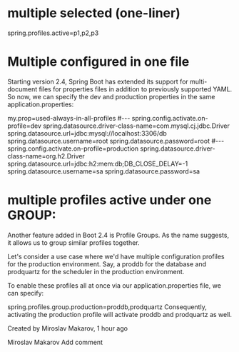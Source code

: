 
# multiple selected (one-liner)
spring.profiles.active=p1,p2,p3


# Multiple configured in one file

Starting version 2.4, Spring Boot has extended its support for multi-document files for properties files in addition to previously supported YAML. So now, we can specify the dev and production properties in the same application.properties:

my.prop=used-always-in-all-profiles
#---
spring.config.activate.on-profile=dev
spring.datasource.driver-class-name=com.mysql.cj.jdbc.Driver
spring.datasource.url=jdbc:mysql://localhost:3306/db
spring.datasource.username=root
spring.datasource.password=root
#---
spring.config.activate.on-profile=production
spring.datasource.driver-class-name=org.h2.Driver
spring.datasource.url=jdbc:h2:mem:db;DB_CLOSE_DELAY=-1
spring.datasource.username=sa
spring.datasource.password=sa

# multiple profiles active under one GROUP:
Another feature added in Boot 2.4 is Profile Groups. As the name suggests, it allows us to group similar profiles together.

Let's consider a use case where we'd have multiple configuration profiles for the production environment. Say, a proddb for the database and prodquartz for the scheduler in the production environment.

To enable these profiles all at once via our application.properties file, we can specify:

spring.profiles.group.production=proddb,prodquartz
Consequently, activating the production profile will activate proddb and prodquartz as well.

Created by Miroslav Makarov, 1 hour ago

Miroslav Makarov
Add comment
